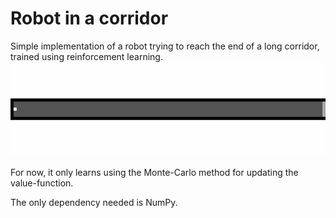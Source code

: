 # Robot in a corridor
Simple implementation of a robot trying to reach the end of a long corridor, trained using reinforcement learning.
<img src="images/working-robot.gif">

For now, it only learns using the Monte-Carlo method for updating the value-function.

The only dependency needed is NumPy.